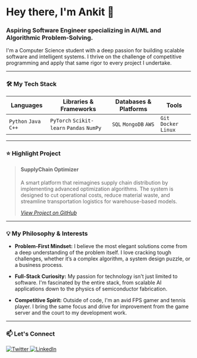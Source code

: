 # Hey there, I'm Ankit 👋

### Aspiring Software Engineer specializing in AI/ML and Algorithmic Problem-Solving.

I'm a Computer Science student with a deep passion for building scalable software and intelligent systems. I thrive on the challenge of competitive programming and apply that same rigor to every project I undertake.

---

### 🛠️ My Tech Stack

| Languages | Libraries & Frameworks | Databases & Platforms | Tools |
|---|---|---|---|
| `Python` `Java` `C++` | `PyTorch` `Scikit-learn` `Pandas` `NumPy` | `SQL` `MongoDB` `AWS` | `Git` `Docker` `Linux` |

---

### ⭐ Highlight Project

> #### SupplyChain Optimizer
> A smart platform that reimagines supply chain distribution by implementing advanced optimization algorithms. The system is designed to cut operational costs, reduce material waste, and streamline transportation logistics for warehouse-based models.
>
> *[View Project on GitHub](LINK_TO_YOUR_PROJECT_REPO)*

---

### 💡 My Philosophy & Interests

* **Problem-First Mindset:** I believe the most elegant solutions come from a deep understanding of the problem itself. I love cracking tough challenges, whether it’s a complex algorithm, a system design puzzle, or a business process.

* **Full-Stack Curiosity:** My passion for technology isn't just limited to software. I'm fascinated by the entire stack, from scalable AI applications down to the physics of semiconductor fabrication.

* **Competitive Spirit:** Outside of code, I'm an avid FPS gamer and tennis player. I bring the same focus and drive for improvement from the game server and the court to my development work.

---

### 📫 Let's Connect

<p align="left">
  <a href="https://twitter.com/AlgoAnkit" target="_blank">
    <img src="https://img.shields.io/badge/Twitter-1DA1F2.svg?style=for-the-badge&logo=twitter&logoColor=white" alt="Twitter"/>
  </a>
  <a href="https://www.linkedin.com/in/YOUR_LINKEDIN_PROFILE" target="_blank">
    <img src="https://img.shields.io/badge/LinkedIn-0A66C2.svg?style=for-the-badge&logo=linkedin&logoColor=white" alt="LinkedIn"/>
  </a>
</p>
